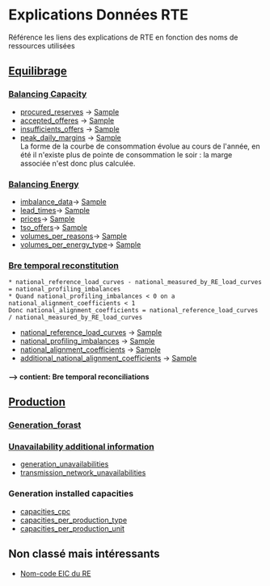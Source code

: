 # Explications Données RTE
Référence les liens des explications de RTE en fonction des noms de ressources utilisées
## [Equilibrage](https://github.com/mathiaHa/MA-Analysis/tree/rteb/RTE/RTEData/rte_data_samples/Equilibrage)
### [Balancing Capacity](https://github.com/mathiaHa/MA-Analysis/tree/rteb/RTE/RTEData/rte_data_samples/Equilibrage/balancing_capacity)
* [procured_reserves](http://clients.rte-france.com/lang/fr/clients_traders_fournisseurs/vie/reserve_ajustement.jsp) -> [Sample](./RTEData/rte_data_samples/Equilibrage/balancing_capacity/procured_reserves.json)
* [accepted_offeres](http://clients.rte-france.com/lang/fr/clients_traders_fournisseurs/vie/volume_journalier_energie_ajustement.jsp) -> [Sample](./RTEData/rte_data_samples/Equilibrage/balancing_capacity/accepted_offers.json)
* [insufficients_offers](http://clients.rte-france.com/lang/fr/clients_traders_fournisseurs/vie/mecanisme/histo/modesDegrades.jsp) -> [Sample](./RTEData/rte_data_samples/Equilibrage/balancing_capacity/insufficients_offers.json)
* [peak_daily_margins](http://clients.rte-france.com/lang/fr/clients_traders_fournisseurs/vie/mecanisme/jour/marges.jsp) -> [Sample](./RTEData/rte_data_samples/Equilibrage/balancing_capacity/peak_daily_margins.json)  
La forme de la courbe de consommation évolue au cours de l'année, en été il n'existe plus de pointe de consommation le soir : la marge associée n'est donc plus calculée.
### [Balancing Energy](http://clients.rte-france.com/lang/fr/clients_traders_fournisseurs/vie/mecanisme/volumes_prix/equilibrage.jsp)
* [imbalance_data](http://clients.rte-france.com/lang/fr/clients_traders_fournisseurs/vie/mecanisme/volumes_prix/equilibrage.jsp)-> [Sample](./RTEData/rte_data_samples/Equilibrage/balancing_energy/imbalance_data.json)
* [lead_times](http://clients.rte-france.com/lang/fr/clients_traders_fournisseurs/vie/mecanisme/volumes_prix/DMO_Domin.jsp)-> [Sample](./RTEData/rte_data_samples/Equilibrage/balancing_energy/lead_times.json)
* [prices](http://clients.rte-france.com/lang/fr/clients_traders_fournisseurs/vie/mecanisme/jour/courbe.jsp)-> [Sample](./RTEData/rte_data_samples/Equilibrage/balancing_energy/prices.json)
* [tso_offers](http://clients.rte-france.com/lang/fr/clients_traders_fournisseurs/vie/echanges_entre_GRT.jsp)-> [Sample](./RTEData/rte_data_samples/Equilibrage/balancing_energy/tso_offers.json)
* [volumes_per_reasons](http://clients.rte-france.com/lang/fr/clients_traders_fournisseurs/vie/mecanisme/volumes_prix/motif.jsp)-> [Sample](./RTEData/rte_data_samples/Equilibrage/balancing_energy/volumes_per_reasons.json)
* [volumes_per_energy_type](http://clients.rte-france.com/lang/fr/clients_traders_fournisseurs/vie/mecanisme/volumes_prix/type_offre.jsp)-> [Sample](./RTEData/rte_data_samples/Equilibrage/balancing_energy/volumes_per_energy_type.json)
### [Bre temporal reconstitution](http://clients.rte-france.com/lang/fr/clients_traders_fournisseurs/vie/vie_reconst_flux.jsp)
```
* national_reference_load_curves - national_measured_by_RE_load_curves = national_profiling_imbalances
* Quand national_profiling_imbalances < 0 on a national_alignment_coefficients < 1 
Donc national_alignment_coefficients = national_reference_load_curves / national_measured_by_RE_load_curves
```
* [national_reference_load_curves](http://clients.rte-france.com/lang/fr/clients_traders_fournisseurs/vie/vie_reconst_flux_C10.jsp) -> [Sample](./RTEData/rte_data_samples/Equilibrage/bre_imbalance_reconstitution/national_reference_load_curves.json)
* [national_profiling_imbalances](http://clients.rte-france.com/lang/fr/clients_traders_fournisseurs/vie/vie_reconst_flux_C11.jsp) -> [Sample](./RTEData/rte_data_samples/Equilibrage/bre_imbalance_reconstitution/national_profiling_imbalances.json)
* [national_alignment_coefficients](http://clients.rte-france.com/lang/fr/clients_traders_fournisseurs/vie/vie_reconst_flux_C12.jsp) -> [Sample](./RTEData/rte_data_samples/Equilibrage/bre_imbalance_reconstitution/national_alignment_coefficients.json)
* [additional_national_alignment_coefficients](http://clients.rte-france.com/lang/fr/clients_traders_fournisseurs/vie/vie_reconst_flux_C41.jsp) -> [Sample](./RTEData/rte_data_samples/Equilibrage/bre_imbalance_reconstitution/additional_national_alignment_coefficients.json)
#### --> contient: Bre temporal reconciliations
## [Production](https://github.com/mathiaHa/MA-Analysis/tree/rteb/RTE/RTEData/rte_data_samples/Production)
### [Generation_forast](http://clients.rte-france.com/lang/fr/clients_traders_fournisseurs/vie/prod/prevision_production.jsp)
### [Unavailability additional information](http://clients.rte-france.com/lang/fr/clients_traders_fournisseurs/vie/prod/indisponibilites.jsp)
* [generation_unavailabilities](http://clients.rte-france.com/lang/fr/clients_traders_fournisseurs/vie/prod/indisponibilites.jsp)
* [transmission_network_unavailabilities](http://clients.rte-france.com/lang/fr/clients_traders_fournisseurs/vie/prod/PMD_hebdo.jsp)
### Generation installed capacities
* [capacities_cpc](http://clients.rte-france.com/lang/fr/clients_traders_fournisseurs/vie/prod/parc_reference.jsp)
* [capacities_per_production_type](http://clients.rte-france.com/lang/fr/clients_traders_fournisseurs/vie/prod/realisation_production.jsp)
* [capacities_per_production_unit](http://clients.rte-france.com/lang/fr/clients_traders_fournisseurs/vie/prod/production_groupe.jsp)


## Non classé mais intéressants
* [Nom-code EIC du RE](http://clients.rte-france.com/lang/fr/clients_traders_fournisseurs/vie/meca_capa/meca_capa_rpc.jsp)
